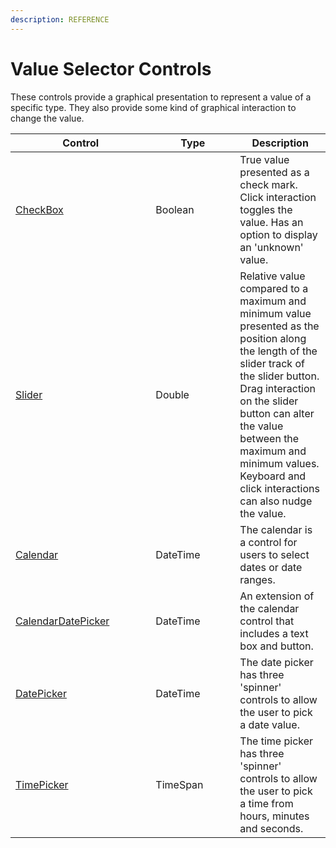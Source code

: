 ```yaml
---
description: REFERENCE
---
```


# Value Selector Controls

These controls provide a graphical presentation to represent a value of a specific type. They also provide some kind of graphical interaction to change the value.

<table><thead><tr><th width="208.33333333333331">Control</th><th width="119">Type</th><th>Description</th></tr></thead><tbody><tr><td><a href="checkbox">CheckBox</a></td><td>Boolean</td><td>True value presented as a check mark. Click interaction toggles the value. Has an option to display an 'unknown' value.</td></tr><tr><td><a href="slider">Slider</a></td><td>Double</td><td>Relative value compared to a maximum and minimum value presented as the position along the length of the slider track of the slider button. Drag interaction on the slider button can alter the value between the maximum and minimum values. Keyboard and click interactions can also nudge the value.</td></tr><tr><td><a href="detailed-reference/calendar/">Calendar</a></td><td>DateTime</td><td>The calendar is a control for users to select dates or date ranges.</td></tr><tr><td><a href="detailed-reference/calendar/calendar-date-picker">CalendarDatePicker</a></td><td>DateTime</td><td>An extension of the calendar control that includes a text box and button.</td></tr><tr><td><a href="datepicker">DatePicker</a></td><td>DateTime</td><td>The date picker has three 'spinner' controls to allow the user to pick a date value.</td></tr><tr><td><a href="detailed-reference/timepicker">TimePicker</a></td><td>TimeSpan</td><td>The time picker has three 'spinner' controls to allow the user to pick a time from hours, minutes and seconds. </td></tr></tbody></table>
